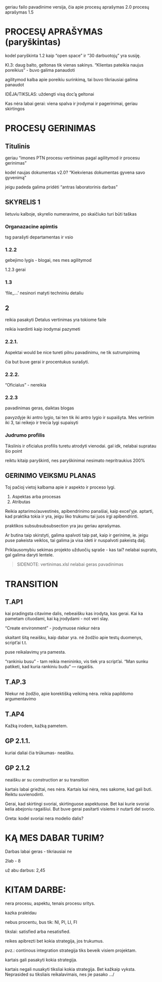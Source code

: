 geriau failo pavadinime versija, čia apie
procesų aprašymas 2.0
procesų aprašymas 1.5

# PROCESŲ APRAŠYMAS (paryškintas)

kodel paryškinta 1.2
kaip “open space” ir “30 darbuotojų” yra susiję.

KI.3: daug balto, geltonas tik vienas sakinys. “Klientas pateikia naujus poreikius” - buvo galima panaudoti

agilitymod kalba apie poreikiu surinkimą, tai buvo tikriausiai galima panaudot

IDĖJA/TIKSLAS: uždengti visą doc’ą geltonai

Kas nėra labai gerai:
viena spalva ir įrodymai ir pagerinimai, geriau skirtingos

# PROCESŲ GERINIMAS

## Titulinis
geriau “imones PTN procesu vertinimas pagal agilitymod ir procesu gerinimas”

kodel naujas dokumentas v2.0? “Kiekvienas dokumentas gyvena savo gyvenimą”

jeigu padeda galima pridėti “antras laboratorinis darbas”

## SKYRELIS 1

lietuviu kalboje, skyrelio numeravime, po skaičiuko turi būti taškas

### Organazacine apimtis

tsg parašyti departamentas ir vsio

### 1.2.2

gebejimo lygis - blogai, nes mes agilitymod

1.2.3 gerai

### 1.3 

‘file_…’ nesinori matyti techniniu detaliu

## 2

reikia pasakyti Detalus vertinimas yra tokiome faile

reikia ivardinti kaip irodymai pazymeti

### 2.2.1.

Aspektai would be nice tureti pilnu pavadinimu, ne tik sutrumpinimą

čia but buve gerai ir procentukus surašyti.

### 2.2.2.

“Oficialus” - nereikia

### 2.2.3

pavadinimas geras, daiktas blogas

pavyzdyje iki antro lygio, tai ten tik iki antro lygio ir supaišyta. Mes vertinim iki 3, tai reikejo ir trecia lygi supaisyti

### Judrumo profilis

Tikslinis ir oficialus profilis turetu atrodyti vienodai. gal idk, nelabai supratau šio point

reiktu kitaip paryškinti, nes paryškinimai nesimato nepritraukius 200%

## GERINIMO VEIKSMU PLANAS

Toj pačioj vietoj kalbama apie ir aspekto ir proceso lygi.

1. Aspektas arba procesas
2. Atributas

Reikia aptarimo/auvestinės, apibendrinimo panašiai, kaip excel’yje. aptarti, kad praktika tokia ir yra, jeigu liko trukumu tai juos irgi apibendrinti.

praktikos subsubsubsubsection yra jau geriau aprašymas.

Ar butina taip skirstyti, galima spalvoti taip pat, kaip ir gerinime, ie. jeigu puse pakeista veiklos, tai galima ja visa ideti ir nuspalvoti pakeistą dalį.

Priklausomybiu sekimas projekto užduočių sąraše - kas tai? nelabai suprato, gal galima daryti lentele.

> SIDENOTE: vertinimas.xlsl nelabai geras pavadinimas

# TRANSITION

## T.AP1

kai pradingsta citavime dalis, nebeaišku kas irodyta, kas gerai. Kai ka pametam cituodami, kai ką įrodydami - not veri slay.

“Create environment” - įrodymuose niekur nėra

skaitant šitą neaišku, kaip dabar yra. nė žodžio apie testų duomenys, script’ai t.t.

puse reikalavimų yra pamesta.

“rankiniu busu” - tam reikia menininko, vis tiek yra script’ai. “Man sunku patiketi, kad kuria rankiniu budu” — ragaišis.

## T.AP.3

Niekur nė žodžio, apie korektišką veikimą nėra. reikia papildomo argumentavimo

## T.AP4

Kažką irodem, kažką pametem.

## GP 2.1.1.

kuriai daliai čia trūkumas- neaišku.

## GP 2.1.2

neaišku ar su construction ar su transition

kartais labai griežtai, nes nėra. Kartais kai nėra, nes sakome, kad gali buti. Reiktu suvienodinti.

Gerai, kad skirtingi svoriai, skirtinguose aspektuose. Bet kai kurie svoriai kelia abejoniu ragaišiui. But buve gerai pasitarti visiems ir nutarti del svorio.

Greta: kodel svoriai nera modelio dalis?

# KĄ MES DABAR TURIM?

Darbas labai geras - tikriausiai ne

2lab - 8

už abu darbus: 2,45

# KITAM DARBE:

nera procesu, aspektu, tenais procesu sritys.

kazka praleidau

nebus procentu, bus tik: NI, PI, LI, FI

tikslai: satisfied arba nesatisfied.

reikes apibrezti bet kokia strategija, jos trukumus.

pvz.: continous integration strategija tiks beveik visiem projektam.

kartais gali pasakyti kokia strategija.

kartais negali nusakyti tiksliai kokia strategija. Bet kažkaip vyksta. Neprasided su tiksliais reikalavimais, nes jie pasako …/